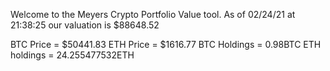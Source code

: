Welcome to the Meyers Crypto Portfolio Value tool. 
As of 02/24/21 at 21:38:25 our valuation is $88648.52 

BTC Price = $50441.83
 ETH Price = $1616.77
BTC Holdings = 0.98BTC
 ETH holdings = 24.255477532ETH 

